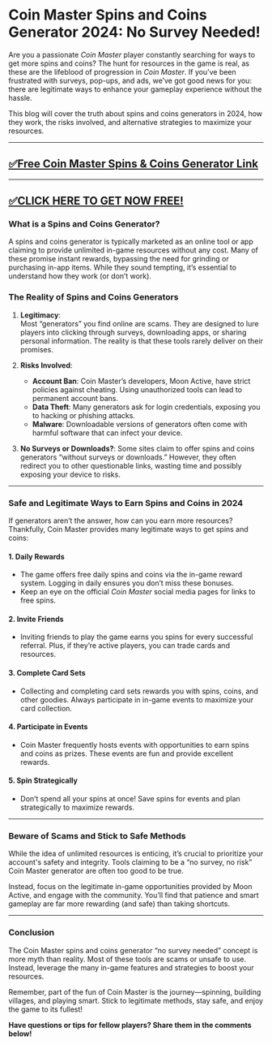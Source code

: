 # Coin Master Spins and Coins Generator 2024: No Survey Needed!

Are you a passionate *Coin Master* player constantly searching for ways to get more spins and coins? The hunt for resources in the game is real, as these are the lifeblood of progression in *Coin Master*. If you’ve been frustrated with surveys, pop-ups, and ads, we’ve got good news for you: there are legitimate ways to enhance your gameplay experience without the hassle.

This blog will cover the truth about spins and coins generators in 2024, how they work, the risks involved, and alternative strategies to maximize your resources. 

--------------------------------------------
[✅Free Coin Master Spins & Coins Generator Link](https://freeforyou.xyz/coinmaster/)
--------------------------------------------

--------------------------------------------
[✅CLICK HERE TO GET NOW FREE!](https://freeforyou.xyz/coinmaster/)
--------------------------------------------

### **What is a Spins and Coins Generator?**

A spins and coins generator is typically marketed as an online tool or app claiming to provide unlimited in-game resources without any cost. Many of these promise instant rewards, bypassing the need for grinding or purchasing in-app items. While they sound tempting, it’s essential to understand how they work (or don’t work).

### **The Reality of Spins and Coins Generators**

1. **Legitimacy**:  
   Most “generators” you find online are scams. They are designed to lure players into clicking through surveys, downloading apps, or sharing personal information. The reality is that these tools rarely deliver on their promises.

2. **Risks Involved**:
   - **Account Ban**: Coin Master’s developers, Moon Active, have strict policies against cheating. Using unauthorized tools can lead to permanent account bans.
   - **Data Theft**: Many generators ask for login credentials, exposing you to hacking or phishing attacks.
   - **Malware**: Downloadable versions of generators often come with harmful software that can infect your device.

3. **No Surveys or Downloads?**:
   Some sites claim to offer spins and coins generators “without surveys or downloads.” However, they often redirect you to other questionable links, wasting time and possibly exposing your device to risks.

---

### **Safe and Legitimate Ways to Earn Spins and Coins in 2024**

If generators aren’t the answer, how can you earn more resources? Thankfully, Coin Master provides many legitimate ways to get spins and coins:

#### 1. **Daily Rewards**
   - The game offers free daily spins and coins via the in-game reward system. Logging in daily ensures you don’t miss these bonuses.
   - Keep an eye on the official *Coin Master* social media pages for links to free spins.

#### 2. **Invite Friends**
   - Inviting friends to play the game earns you spins for every successful referral. Plus, if they’re active players, you can trade cards and resources.

#### 3. **Complete Card Sets**
   - Collecting and completing card sets rewards you with spins, coins, and other goodies. Always participate in in-game events to maximize your card collection.

#### 4. **Participate in Events**
   - Coin Master frequently hosts events with opportunities to earn spins and coins as prizes. These events are fun and provide excellent rewards.

#### 5. **Spin Strategically**
   - Don’t spend all your spins at once! Save spins for events and plan strategically to maximize rewards.

---

### **Beware of Scams and Stick to Safe Methods**

While the idea of unlimited resources is enticing, it’s crucial to prioritize your account's safety and integrity. Tools claiming to be a “no survey, no risk” Coin Master generator are often too good to be true.

Instead, focus on the legitimate in-game opportunities provided by Moon Active, and engage with the community. You’ll find that patience and smart gameplay are far more rewarding (and safe) than taking shortcuts.

---

### **Conclusion**

The Coin Master spins and coins generator “no survey needed” concept is more myth than reality. Most of these tools are scams or unsafe to use. Instead, leverage the many in-game features and strategies to boost your resources.

Remember, part of the fun of Coin Master is the journey—spinning, building villages, and playing smart. Stick to legitimate methods, stay safe, and enjoy the game to its fullest!

**Have questions or tips for fellow players? Share them in the comments below!**
